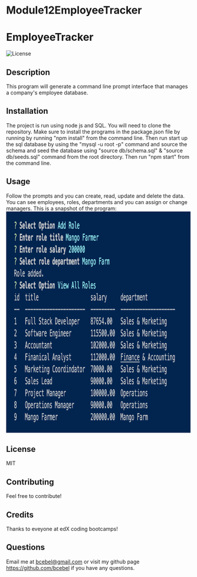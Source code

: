 # Module12EmployeeTracker

# EmployeeTracker

![License](https://img.shields.io/badge/License-MIT-yellow.svg)

## Description

This program will generate a command line prompt interface that manages a company's employee database.

## Installation

The project is run using node js and SQL. You will need to clone the repository. Make sure to install the programs in the package.json file by running by running "npm install" from the command line. Then run start up the sql database by using the "mysql -u root -p" command and source the schema and seed the database using "source db/schema.sql" & "source db/seeds.sql" command from the root directory. Then run "npm start" from the command line.

## Usage

Follow the prompts and you can create, read, update and delete the data. You can see employees, roles, departments and you can assign or change managers.
This is a snapshot of the program:
<img src="./screenshot.png" alt="screenshot" title="screenshot" width="500" height="600">

## License

MIT

## Contributing

Feel free to contribute!

## Credits

Thanks to eveyone at edX coding bootcamps!

## Questions

Email me at bcebel@gmail.com or visit my github page https://github.com/bcebel if you have any questions.
